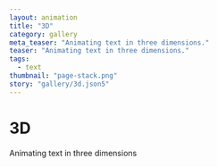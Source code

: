 ```yaml
---
layout: animation
title: "3D"
category: gallery
meta_teaser: "Animating text in three dimensions."
teaser: "Animating text in three dimensions."
tags: 
  - text
thumbnail: "page-stack.png"
story: "gallery/3d.json5"
---
```

# 3D
Animating text in three dimensions
